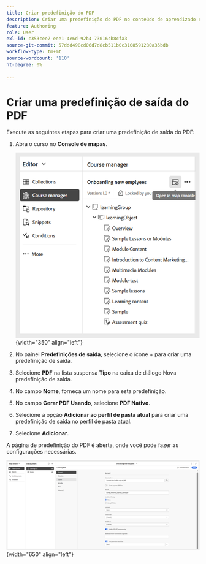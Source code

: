 ```yaml
---
title: Criar predefinição do PDF
description: Criar uma predefinição do PDF no conteúdo de aprendizado e treinamento
feature: Authoring
role: User
exl-id: c353cee7-eee1-4e6d-92b4-73016cb8cfa3
source-git-commit: 57ddd498cd06d7d8cb511b0c3108591280a35bdb
workflow-type: tm+mt
source-wordcount: '110'
ht-degree: 0%

---
```


# Criar uma predefinição de saída do PDF

Execute as seguintes etapas para criar uma predefinição de saída do PDF:

1. Abra o curso no **Console de mapas**.

   ![](assets/open-in-map-console.png){width="350" align="left"}

1. No painel **Predefinições de saída**, selecione o ícone + para criar uma predefinição de saída.
1. Selecione **PDF** na lista suspensa **Tipo** na caixa de diálogo Nova predefinição de saída.
1. No campo **Nome**, forneça um nome para esta predefinição.
1. No campo **Gerar PDF Usando**, selecione **PDF Nativo**.
1. Selecione a opção **Adicionar ao perfil de pasta atual** para criar uma predefinição de saída no perfil de pasta atual.
1. Selecione **Adicionar**.

A página de predefinição do PDF é aberta, onde você pode fazer as configurações necessárias.

![](assets/learning-pdf-preset.png){width="650" align="left"}
